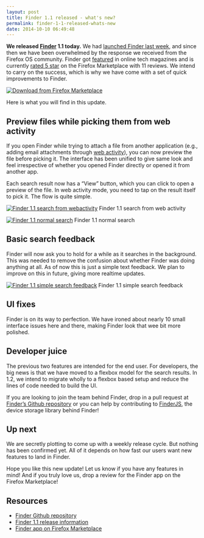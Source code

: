 ```yaml
---
layout: post
title: Finder 1.1 released - what's new?
permalink: finder-1-1-released-whats-new
date: 2014-10-10 06:49:48
---
```


**We released [Finder](https://marketplace.firefox.com/app/finder) 1.1 today.** We had [launched Finder last week](http://blog.applait.com/19 "Finder is here"), and since then we have been overwhelmed by the response we received from the Firefox OS community. Finder got [featured](http://mobilesquash.com/finder-app-for-firefox-os-released/) in online tech magazines and is currently [rated 5 star](https://marketplace.firefox.com/app/finder/ratings) on the Firefox Marketplace with 11 reviews. We intend to carry on the success, which is why we have come with a set of quick improvements to Finder.

[![Download from Firefox Marketplace](http://blog.applait.com/content/images/2014/10/firefox-marketplace_badge-orange_172_60.png)](https://marketplace.firefox.com/app/finder/)

Here is what you will find in this update.


## Preview files while picking them from web activity

If you open Finder while trying to attach a file from another application (e.g., adding email attachments through [web activity](https://hacks.mozilla.org/2013/01/introducing-web-activities/)), you can now preview the file before picking it. The interface has been unified to give same look and feel irrespective of whether you opened Finder directly or opened it from another app.

Each search result now has a “View” button, which you can click to open a preview of the file. In web activity mode, you need to tap on the result itself to pick it. The flow is quite simple.

[![Finder 1.1 search from webactivity](http://blog.applait.com/content/images/2014/10/finder-1.1-web-activity-search-e1412890354533-208x300.png)](http://blog.applait.com/?attachment_id=50#main)
Finder 1.1 search from web activity

[![Finder 1.1 normal search](http://blog.applait.com/content/images/2014/10/finder-1.1-search-e1412890393751-208x300.png)](http://blog.applait.com/41/finder-1-1-search#main)
Finder 1.1 normal search

## Basic search feedback

Finder will now ask you to hold for a while as it searches in the background. This was needed to remove the confusion about whether Finder was doing anything at all. As of now this is just a simple text feedback. We plan to improve on this in future, giving more realtime updates.

[![Finder 1.1 simple search feedback](http://blog.applait.com/content/images/2014/10/finder-1.1-search-feedback-e1412890440730-209x300.png)](http://blog.applait.com/41/finder-1-1-search-feedback#main)
Finder 1.1 simple search feedback

## UI fixes

Finder is on its way to perfection. We have ironed about nearly 10 small interface issues here and there, making Finder look that wee bit more polished.


## Developer juice

The previous two features are intended for the end user. For developers, the big news is that we have moved to a flexbox model for the search results. In 1.2, we intend to migrate wholly to a flexbox based setup and reduce the lines of code needed to build the UI.

If you are looking to join the team behind Finder, drop in a pull request at [Finder’s Github repository](https://github.com/applait/finder) or you can help by contributing to [FinderJS](https://github.com/applait/finderjs), the device storage library behind Finder!


## Up next

We are secretly plotting to come up with a weekly release cycle. But nothing has been confirmed yet. All of it depends on how fast our users want new features to land in Finder.

Hope you like this new update! Let us know if you have any features in mind! And if you truly love us, drop a review for the Finder app on the Firefox Marketplace!


## Resources

- [Finder Github repository](https://github.com/applait/finder)
- [Finder 1.1 release information](https://github.com/applait/finder/releases/tag/v1.1)
- [Finder app on Firefox Marketplace](https://marketplace.firefox.com/app/finder)


